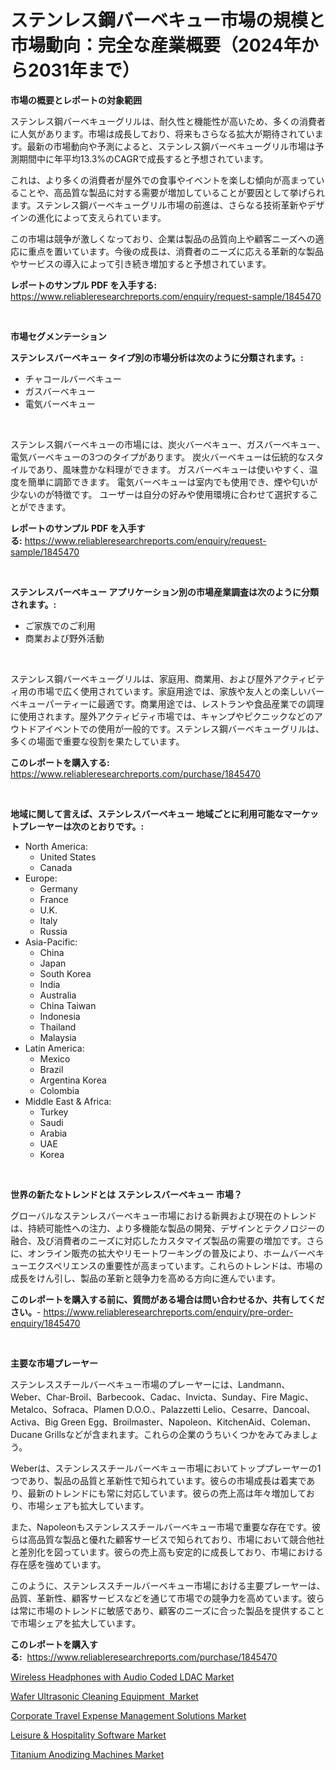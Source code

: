 <p><h1>ステンレス鋼バーベキュー市場の規模と市場動向：完全な産業概要（2024年から2031年まで）</h1></p><p><strong>市場の概要とレポートの対象範囲</strong></p>
<p><p>ステンレス鋼バーベキューグリルは、耐久性と機能性が高いため、多くの消費者に人気があります。市場は成長しており、将来もさらなる拡大が期待されています。最新の市場動向や予測によると、ステンレス鋼バーベキューグリル市場は予測期間中に年平均13.3%のCAGRで成長すると予想されています。 </p><p>これは、より多くの消費者が屋外での食事やイベントを楽しむ傾向が高まっていることや、高品質な製品に対する需要が増加していることが要因として挙げられます。ステンレス鋼バーベキューグリル市場の前進は、さらなる技術革新やデザインの進化によって支えられています。</p><p>この市場は競争が激しくなっており、企業は製品の品質向上や顧客ニーズへの適応に重点を置いています。今後の成長は、消費者のニーズに応える革新的な製品やサービスの導入によって引き続き増加すると予想されています。</p></p>
<p><strong>レポートのサンプル PDF を入手する:</strong> <a href="https://www.reliableresearchreports.com/enquiry/request-sample/1845470">https://www.reliableresearchreports.com/enquiry/request-sample/1845470</a></p>
<p>&nbsp;</p>
<p><strong>市場セグメンテーション</strong></p>
<p><strong>ステンレスバーベキュー タイプ別の市場分析は次のように分類されます。:</strong></p>
<p><ul><li>チャコールバーベキュー</li><li>ガスバーベキュー</li><li>電気バーベキュー</li></ul></p>
<p>&nbsp;</p>
<p><p>ステンレス鋼バーベキューの市場には、炭火バーベキュー、ガスバーベキュー、電気バーベキューの3つのタイプがあります。 炭火バーベキューは伝統的なスタイルであり、風味豊かな料理ができます。 ガスバーベキューは使いやすく、温度を簡単に調節できます。 電気バーベキューは室内でも使用でき、煙や匂いが少ないのが特徴です。 ユーザーは自分の好みや使用環境に合わせて選択することができます。</p></p>
<p><strong>レポートのサンプル PDF を入手する:</strong>&nbsp;<a href="https://www.reliableresearchreports.com/enquiry/request-sample/1845470">https://www.reliableresearchreports.com/enquiry/request-sample/1845470</a></p>
<p>&nbsp;</p>
<p><strong> ステンレスバーベキュー アプリケーション別の市場産業調査は次のように分類されます。:</strong></p>
<p><ul><li>ご家族でのご利用</li><li>商業および野外活動</li></ul></p>
<p>&nbsp;</p>
<p><p>ステンレス鋼バーベキューグリルは、家庭用、商業用、および屋外アクティビティ用の市場で広く使用されています。家庭用途では、家族や友人との楽しいバーベキューパーティーに最適です。商業用途では、レストランや食品産業での調理に使用されます。屋外アクティビティ市場では、キャンプやピクニックなどのアウトドアイベントでの使用が一般的です。ステンレス鋼バーベキューグリルは、多くの場面で重要な役割を果たしています。</p></p>
<p><strong>このレポートを購入する:</strong>&nbsp; <a href="https://www.reliableresearchreports.com/purchase/1845470">https://www.reliableresearchreports.com/purchase/1845470</a></p>
<p>&nbsp;</p>
<p><strong>地域に関して言えば、ステンレスバーベキュー 地域ごとに利用可能なマーケットプレーヤーは次のとおりです。:</strong></p>
<p><ul>
    <li>
        North America:
        <ul>
            <li>United States</li>
            <li>Canada</li>
        </ul>
    </li>
    <li>
        Europe:
        <ul>
            <li>Germany</li>
            <li>France</li>
            <li>U.K.</li>
            <li>Italy</li>
            <li>Russia</li>
        </ul>
    </li>
    <li>
        Asia-Pacific:
        <ul>
            <li>China</li>
            <li>Japan</li>
            <li>South Korea</li>
            <li>India</li>
            <li>Australia</li>
            <li>China Taiwan</li>
            <li>Indonesia</li>
            <li>Thailand</li>
            <li>Malaysia</li>
        </ul>
    </li>
    <li>
        Latin America:
        <ul>
            <li>Mexico</li>
            <li>Brazil</li>
            <li>Argentina Korea</li>
            <li>Colombia</li>
        </ul>
    </li>
    <li>
        Middle East & Africa:
        <ul>
            <li>Turkey</li>
            <li>Saudi</li>
            <li>Arabia</li>
            <li>UAE</li>
            <li>Korea</li>
        </ul>
    </li>
    </ul></p>
<p>&nbsp;</p>
<p><strong>世界の新たなトレンドとは ステンレスバーベキュー 市場？</strong></p>
<p><p>グローバルなステンレスバーベキュー市場における新興および現在のトレンドは、持続可能性への注力、より多機能な製品の開発、デザインとテクノロジーの融合、及び消費者のニーズに対応したカスタマイズ製品の需要の増加です。さらに、オンライン販売の拡大やリモートワーキングの普及により、ホームバーベキューエクスペリエンスの重要性が高まっています。これらのトレンドは、市場の成長をけん引し、製品の革新と競争力を高める方向に進んでいます。</p></p>
<p><strong>このレポートを購入する前に、質問がある場合は問い合わせるか、共有してください。</strong>- <a href="https://www.reliableresearchreports.com/enquiry/pre-order-enquiry/1845470">https://www.reliableresearchreports.com/enquiry/pre-order-enquiry/1845470</a></p>
<p>&nbsp;</p>
<p><strong>主要な市場プレーヤー</strong></p>
<p><p>ステンレススチールバーベキュー市場のプレーヤーには、Landmann、Weber、Char-Broil、Barbecook、Cadac、Invicta、Sunday、Fire Magic、Metalco、Sofraca、Plamen D.O.O.、Palazzetti Lelio、Cesarre、Dancoal、Activa、Big Green Egg、Broilmaster、Napoleon、KitchenAid、Coleman、Ducane Grillsなどが含まれます。これらの企業のうちいくつかをみてみましょう。</p><p>Weberは、ステンレススチールバーベキュー市場においてトッププレーヤーの1つであり、製品の品質と革新性で知られています。彼らの市場成長は着実であり、最新のトレンドにも常に対応しています。彼らの売上高は年々増加しており、市場シェアも拡大しています。</p><p>また、Napoleonもステンレススチールバーベキュー市場で重要な存在です。彼らは高品質な製品と優れた顧客サービスで知られており、市場において競合他社と差別化を図っています。彼らの売上高も安定的に成長しており、市場における存在感を強めています。</p><p>このように、ステンレススチールバーベキュー市場における主要プレーヤーは、品質、革新性、顧客サービスなどを通じて市場での競争力を高めています。彼らは常に市場のトレンドに敏感であり、顧客のニーズに合った製品を提供することで市場シェアを拡大しています。</p></p>
<p><strong>このレポートを購入する:</strong>&nbsp;&nbsp;<a href="https://www.reliableresearchreports.com/purchase/1845470">https://www.reliableresearchreports.com/purchase/1845470</a></p>
<p><p><a href="https://view.publitas.com/reportprime-1/wireless-headphones-with-audio-coded-ldac-market-size-growth-and-forecast-from-2024-2031/">Wireless Headphones with Audio Coded LDAC Market</a></p><p><a href="https://github.com/joannagoyvaerts/Market-Research-Report-List-1/blob/main/wafer-ultrasonic-cleaning-equipment-market.md">Wafer Ultrasonic Cleaning Equipment  Market</a></p><p><a href="https://carnation-joke-41f.notion.site/Corporate-Travel-Expense-Management-Solutions-Market-with-the-goal-of-estimating-the-market-size-and-a6fb1bba6e20473ebe5b6ddedec637ac">Corporate Travel Expense Management Solutions Market</a></p><p><a href="https://extreme-scabiosa-c81.notion.site/Leisure-Hospitality-Software-Market-Research-Report-Unlocks-Analysis-on-the-Market-Financial-Statu-95887470d1a2412db9fc393255eaa84f">Leisure & Hospitality Software Market</a></p><p><a href="https://github.com/lubmix/Market-Research-Report-List-1/blob/main/titanium-anodizing-machines-market.md">Titanium Anodizing Machines Market</a></p></p>
